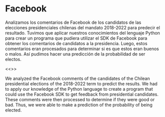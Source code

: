 # Facebook

Analizamos los comentarios de Facebook de los candidatos de las elecciones presidenciales chilenas del mandato 2018-2022 para predecir el resultado. Tuvimos que aplicar nuestros conocimientos del lenguaje Python para crear un programa que pudiera utilizar el SDK de Facebook para obtener los comentarios de candidatos a la presidencia. Luego, estos comentarios eran procesados para determinar si es que estos eran buenos o malos. Así pudimos hacer una predicción de la probabilidad de ser electos. 

<<>>

We analyzed the Facebook comments of the candidates of the Chilean presidential elections of the 2018-2022 term to predict the results. We had to apply our knowledge of the Python language to create a program that could use the Facebook SDK to get feedback from presidential candidates. These comments were then processed to determine if they were good or bad. Thus, we were able to make a prediction of the probability of being elected.
